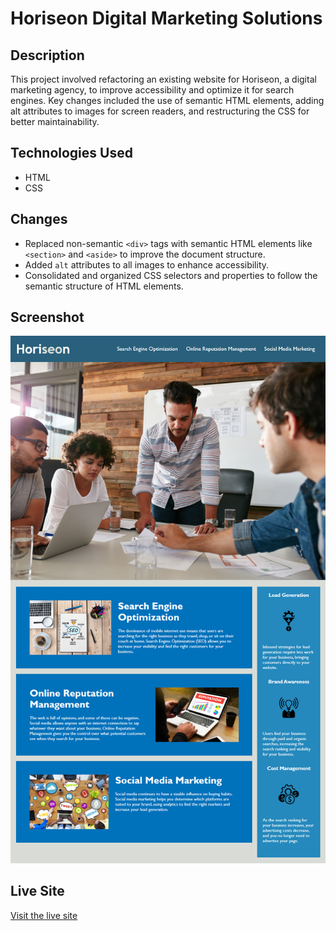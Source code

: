 # Horiseon Digital Marketing Solutions

## Description
This project involved refactoring an existing website for Horiseon, a digital marketing agency, to improve accessibility and optimize it for search engines. Key changes included the use of semantic HTML elements, adding alt attributes to images for screen readers, and restructuring the CSS for better maintainability.

## Technologies Used
- HTML
- CSS

## Changes
- Replaced non-semantic `<div>` tags with semantic HTML elements like `<section>` and `<aside>` to improve the document structure.
- Added `alt` attributes to all images to enhance accessibility.
- Consolidated and organized CSS selectors and properties to follow the semantic structure of HTML elements.

## Screenshot
![Horiseon Website Screenshot](./assets/images/Horiseon-Digital-Marketing-Solutions-Screenshot.png)

## Live Site
[Visit the live site](https://piattie.github.io/horiseon-digital-marketing-Challenge/)
